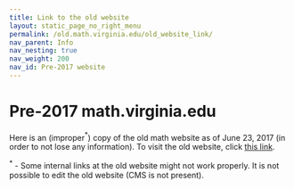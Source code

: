 ```yaml
---
title: Link to the old website
layout: static_page_no_right_menu
permalink: /old.math.virginia.edu/old_website_link/
nav_parent: Info
nav_nesting: true
nav_weight: 200
nav_id: Pre-2017 website
---
```


<h1 class="mb-3">Pre-2017 math.virginia.edu</h1>

Here is an (improper$^*$) copy of the old math website as of June 23, 2017 (in order to not lose any information). To visit the old website, click <a href="http://old.math.virginia.edu.s3-website-us-east-1.amazonaws.com/">this link</a>.

$^*$ - Some internal links at the old website might not work properly. It is not possible to edit the old website (CMS is not present).
